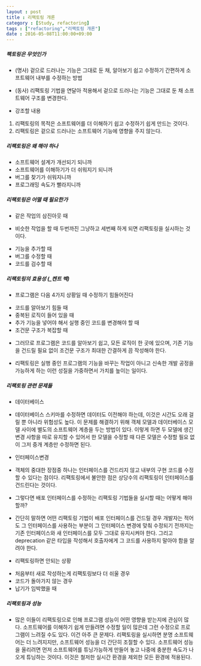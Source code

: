 ```yaml
---
layout : post
title : 리팩토링 개론
category : [Study, refactoring]
tags : ["refactoring","리팩토링 개론"]
date : 2016-05-08T11:00:00+09:00
---
```


##### 팩토링은 무엇인가
* (명사) 겉으로 드러나는 기능은 그대로 둔 채, 알아보기 쉽고 수정하기 간편하게 소프트웨어 내부를 수정하는 방법
* (동사) 리팩토링 기법을 연달아 적용해서 겉으로 드러나는 기능은 그대로 둔 채 소프트웨어 구조를 변경한다.

* 강조할 내용
1. 리팩토링의 목적은 소프트웨어를 더 이해하기 쉽고 수정하기 쉽게 만드는 것이다.
1. 리팩토링은 겉으로 드러나는 소프트웨어 기능에 영향을 주지 않는다.

##### 리팩토링은 왜 해야 하나
* 소프트웨어 설계가 개선되기 되니까
* 소프트웨어를 이해하기가 더 쉬워지기 되니까
* 버그를 찾기가 쉬워지니까
* 프로그래밍 속도가 빨라지니까

##### 리팩토링은 어떨 때 필요한가
* 같은 작업의 삼진아웃 때
 - 비슷한 작업을 할 때 두번까진 그냥하고 세번째 하게 되면 리팩토링을 실시하는 것이다.
* 기능을 추가할 때
* 버그를 수정할 때
* 코드를 검수할 때

##### 리팩토링의 효용성 (_켄트 벡)
* 프로그램은 다음 4가지 상황일 때 수정하기 힘들어진다
 - 코드를 알아보기 힘들 때
 - 중복된 로직이 들어 있을 때
 - 추가 기능을 넣어야 해서 실행 중인 코드를 변경해야 할 때
 - 조건문 구조가 복잡할 때

* 그러므로 프로그램은 코드를 알아보기 쉽고, 모든 로직이 한 곳에 있으며, 기존 기능을 건드릴 필요 없이 조건문 구조가 최대한 간결하게 끔 작성해야 한다.

* 리팩토링은 실행 중인 프로그램의 기능을 바꾸는 작업이 아니고 신속한 개발 공정을 가능하게 하는 이런 성질을 가중하면서 가치를 높이는 일이다.

##### 리팩토링 관련 문제들
* 데이터베이스
 - 데이터베이스 스키마를 수정하면 데이터도 이전해야 하는데, 이것은 시간도 오래 걸릴 뿐 아니라 위험성도 높다. 이 문제를 해결하기 위해 객체 모델과 데이터베이스 모델 사이에 별도의 소프트웨어 계층을 두는 방법이 있다. 이렇게 하면 두 모델에 생긴 변경 사항을 따로 유지할 수 있어서 한 모델을 수정할 때 다른 모델은 수정할 필요 없이 그저 중개 계층만 수정하면 된다.

* 인터페이스변경
 - 객체의 중대한 장점중 하나는 인터페이스를 건드리지 않고 내부의 구현 코드를 수정할 수 있다는 점이다. 리팩토링에서 불안한 점은 상당수의 리팩토링이 인터페이스를 건드린다는 것이다. 

 - 그렇다면 배포 인터페이스를 수정하는 리팩토링 기법들을 실시할 때는 어떻게 해야 할까?

 - 간단히 말하면 어떤 리팩토링 기법이 배포 인터페이스를 건드릴 경우 개발자는 적어도 그 인터페이스를 사용하는 부분이 그 인터페이스 변경에 맞춰 수정되기 전까지는 기존 인터페이스와 새 인터페이스를 모두 그대로 유지시켜야 한다. 그리고 deprecation 같은 타입을 작성해서 호출자에게 그 코드를 사용하지 말아야 함을 알려야 한다.

* 리팩토링하면 안되는 상황
 - 처음부터 새로 작성하는게 리팩토링보다 더 쉬울 경우
 - 코드가 돌아가지 않는 경우
 - 납기가 임박했을 때

##### 리팩토링과 성능
* 많은 이들이 리팩토링으로 인해 프로그램 성능이 어떤 영향을 받는지에 관심이 많다. 소프트웨어를 이해하기 쉽게 만들려면 수정할 일이 많은데 그런 수정으로 프로그램이 느려질 수도 있다. 이건 아주 큰 문제다. 리팩토링을 실시하면 분명 소프트웨어는 더 느려지지만, 소프트웨어 성능을 더 간단히 조절할 수 있다. 소프트웨어 성능을 올리려면 먼저 소프트웨어를 튜닝가능하게 만들어 놓고 나중에 충분한 속도가 나오게 튜닝하는 것이다. 이것은 철저한 실시간 환경을 제외한 모든 환경에 적용된다.
